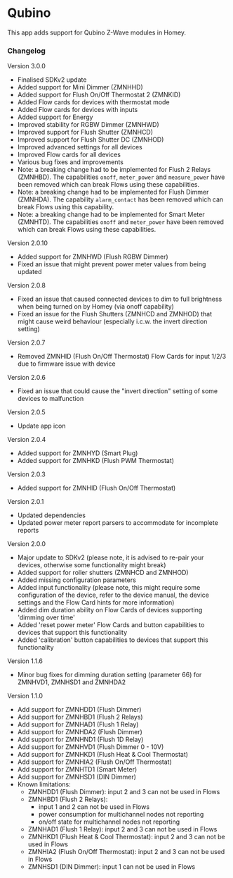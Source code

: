 # Qubino

This app adds support for Qubino Z-Wave modules in Homey.

### Changelog
Version 3.0.0
* Finalised SDKv2 update
* Added support for Mini Dimmer (ZMNHHD)
* Added support for Flush On/Off Thermostat 2 (ZMNKID)
* Added Flow cards for devices with thermostat mode
* Added Flow cards for devices with inputs
* Added support for Energy
* Improved stability for RGBW Dimmer (ZMNHWD)
* Improved support for Flush Shutter (ZMNHCD)
* Improved support for Flush Shutter DC (ZMNHOD)
* Improved advanced settings for all devices
* Improved Flow cards for all devices
* Various bug fixes and improvements
* Note: a breaking change had to be implemented for Flush 2 Relays (ZMNHBD). The capabilities `onoff`, `meter_power` and `measure_power` have been removed which can break Flows using these capabilities.
* Note: a breaking change had to be implemented for Flush Dimmer (ZMNHDA). The capability `alarm_contact` has been removed which can break Flows using this capability.
* Note: a breaking change had to be implemented for Smart Meter (ZMNHTD). The capabilities `onoff` and `meter_power` have been removed which can break Flows using these capabilities.

Version 2.0.10
* Added support for ZMNHWD (Flush RGBW Dimmer)
* Fixed an issue that might prevent power meter values from being updated

Version 2.0.8
* Fixed an issue that caused connected devices to dim to full brightness when being turned on by Homey (via onoff capability)
* Fixed an issue for the Flush Shutters (ZMNHCD and ZMNHOD) that might cause weird behaviour (especially i.c.w. the invert direction setting)

Version 2.0.7
* Removed ZMNHID (Flush On/Off Thermostat) Flow Cards for input 1/2/3 due to firmware issue with device

Version 2.0.6
* Fixed an issue that could cause the "invert direction" setting of some devices to malfunction

Version 2.0.5
* Update app icon

Version 2.0.4
* Added support for ZMNHYD (Smart Plug)
* Added support for ZMNHKD (Flush PWM Thermostat)

Version 2.0.3
* Added support for ZMNHID (Flush On/Off Thermostat)

Version 2.0.1
* Updated dependencies
* Updated power meter report parsers to accommodate for incomplete reports

Version 2.0.0
* Major update to SDKv2 (please note, it is advised to re-pair your devices, otherwise some functionality might break)
* Added support for roller shutters (ZMNHCD and ZMNHOD)
* Added missing configuration parameters
* Added input functionality (please note, this might require some configuration of the device, refer to the device manual, the device settings and the Flow Card hints for more information)
* Added dim duration ability on Flow Cards of devices supporting 'dimming over time'
* Added 'reset power meter' Flow Cards and button capabilities to devices that support this functionality
* Added 'calibration' button capabilities to devices that support this functionality

Version 1.1.6
* Minor bug fixes for dimming duration setting (parameter 66) for ZMNHVD1, ZMNHSD1 and ZMNHDA2

Version 1.1.0
* Add support for ZMNHDD1 (Flush Dimmer)
* Add support for ZMNHBD1 (Flush 2 Relays)
* Add support for ZMNHAD1 (Flush 1 Relay)
* Add support for ZMNHDA2 (Flush Dimmer)
* Add support for ZMNHND1 (Flush 1D Relay)
* Add support for ZMNHVD1 (Flush Dimmer 0 - 10V)
* Add support for ZMNHKD1 (Flush Heat & Cool Thermostat)
* Add support for ZMNHIA2 (Flush On/Off Thermostat)
* Add support for ZMNHTD1 (Smart Meter)
* Add support for ZMNHSD1 (DIN Dimmer)
* Known limitations:
    * ZMNHDD1 (Flush Dimmer): input 2 and 3 can not be used in Flows
    * ZMNHBD1 (Flush 2 Relays): 
        * input 1 and 2 can not be used in Flows
        * power consumption for multichannel nodes not reporting
        * on/off state for multichannel nodes not reporting
    * ZMNHAD1 (Flush 1 Relay): input 2 and 3 can not be used in Flows
    * ZMNHKD1 (Flush Heat & Cool Thermostat): input 2 and 3 can not be used in Flows
    * ZMNHIA2 (Flush On/Off Thermostat): input 2 and 3 can not be used in Flows
    * ZMNHSD1 (DIN Dimmer): input 1 can not be used in Flows